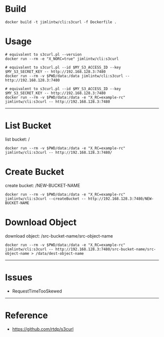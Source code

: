 # Build

```
docker build -t jimlintw/cli:s3curl -f Dockerfile .
```

# Usage

```
# equivalent to s3curl.pl --version
docker run --rm -e "X_NORC=true" jimlintw/cli:s3curl

# equivalent to s3curl.pl --id $MY_S3_ACCESS_ID --key $MY_S3_SECRET_KEY -- http://192.168.128.3:7480
docker run --rm -v $PWD/data:/data jimlintw/cli:s3curl -- http://192.168.128.3:7480

# equivalent to s3curl.pl --id $MY_S3_ACCESS_ID --key $MY_S3_SECRET_KEY -- http://192.168.128.3:7480
docker run --rm -v $PWD/data:/data -e "X_RC=example-rc" jimlintw/cli:s3curl -- http://192.168.128.3:7480
```

---

# List Bucket

list bucket: /

```
docker run --rm -v $PWD/data:/data -e "X_RC=example-rc" jimlintw/cli:s3curl -- http://192.168.128.3:7480/
```

# Create Bucket

create bucket: /NEW-BUCKET-NAME

```
docker run --rm -v $PWD/data:/data -e "X_RC=example-rc" jimlintw/cli:s3curl --createBucket -- http://192.168.128.3:7480/NEW-BUCKET-NAME
```

# Download Object

download object: /src-bucket-name/src-object-name

```
docker run --rm -v $PWD/data:/data -e "X_RC=example-rc" jimlintw/cli:s3curl -- http://192.168.128.3:7480/src-bucket-name/src-object-name > /data/dest-object-name
```

---

# Issues

* RequestTimeTooSkewed

---

# Reference

* https://github.com/rtdp/s3curl

